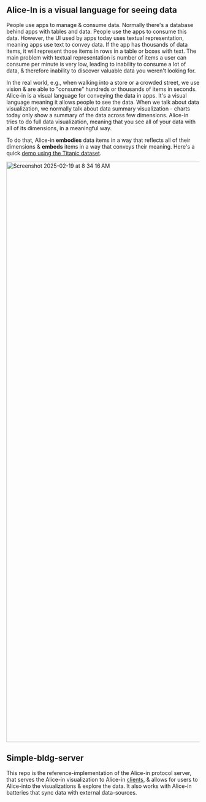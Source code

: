 ## Alice-In is a visual language for seeing data

People use apps to manage & consume data. Normally there's a database behind apps with tables and data. People use the apps to consume this data. However, the UI used by apps today uses textual representation, meaning apps use text to convey data. If the app has thousands of data items, it will represent those items in rows in a table or boxes with text. The main problem with textual representation is number of items a user can consume per minute is very low, leading to inability to consume a lot of data, & therefore inability to discover valuable data you weren't looking for. 

In the real world, e.g., when walking into a store or a crowded street, we use vision & are able to "consume" hundreds or thousands of items in seconds. Alice-in is a visual language for conveying the data in apps. It's a visual language meaning it allows people to see the data. When we talk about data visualization, we normally talk about data summary visualization - charts today only show a summary of the data across few dimensions. Alice-in tries to do full data visualization, meaning that you see all of your data with all of its dimensions, in a meaningful way.

To do that, Alice-in **embodies** data items in a way that reflects all of their dimensions & **embeds** items in a way that conveys their meaning. Here's a quick [demo using the Titanic dataset](https://www.youtube.com/watch?v=sUbdJN_OJpI).


<img width="1512" alt="Screenshot 2025-02-19 at 8 34 16 AM" src="https://github.com/user-attachments/assets/618691ff-e74b-4890-b084-b913969b1e55" />


## Simple-bldg-server

This repo is the reference-implementation of the Alice-in protocol server, that serves the Alice-in visualization to Alice-in [clients](https://github.com/AliceAlifib/alicein-bldg-client), & allows for users to Alice-into the visualizations & explore the data. It also works with Alice-in batteries that sync data with external data-sources.
